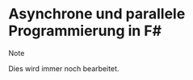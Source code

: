 # <a name="asynchronous-and-concurrent-programming-in-f"></a>Asynchrone und parallele Programmierung in F# #

> [!NOTE]
Dies wird immer noch bearbeitet.